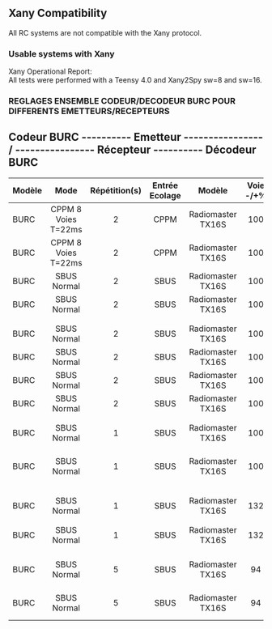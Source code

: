 ## Xany Compatibility
All RC systems are not compatible with the Xany protocol.  

### Usable systems with Xany
Xany Operational Report:  
All tests were performed with a Teensy 4.0 and Xany2Spy sw=8 and sw=16.  

### REGLAGES ENSEMBLE CODEUR/DECODEUR BURC POUR DIFFERENTS EMETTEURS/RECEPTEURS

## Codeur BURC	---------- Emetteur ---------------- / ---------------- Récepteur ---------- Décodeur BURC
|Modèle|Mode|Répétition(s)|Entrée Ecolage|Modèle|Voie -/+%|Modèle|Interface de Sortie|Modèle|Niveau Filtrage|
|:---|:---:|:---:|:---:|:---:|:---:|:---:|:---:|:---:|:---:|
|BURC|CPPM 8 Voies T=22ms|2|CPPM|Radiomaster TX16S|100|FrSky X8R|PWM|XanySpyV7|0|
|BURC|CPPM 8 Voies T=22ms|2|CPPM|Radiomaster TX16S|100|FrSky X8R|SBUS|XanySpyV7|0|
|BURC|SBUS Normal|2|SBUS|Radiomaster TX16S|100|FrSky X8R|PWM|XanySpyV7|0|
|BURC|SBUS Normal|2|SBUS|Radiomaster TX16S|100|FrSky X8R|SBUS|XanySpyV7|0|
|||||||||||
|||||||||||
|BURC|SBUS Normal|2|SBUS|Radiomaster TX16S|100|FlySky FS-IA10B|PWM|XanySpyV7|2|
|BURC|SBUS Normal|2|SBUS|Radiomaster TX16S|100|FlySky FS-IA10B|IBUS|XanySpyV7|2|
|BURC|SBUS Normal|2|SBUS|Radiomaster TX16S|100|FlySky FS-IA10B|SBUS|XanySpyV7|2|
|BURC|SBUS Normal|2|SBUS|Radiomaster TX16S|100|FlySky FS-IA10B|CPPM|XanySpyV7|2|
|||||||||||
|||||||||||
|BURC|SBUS Normal|1|SBUS|Radiomaster TX16S|100|Graupner GR-12L|PWM|XanySpyV7|0|
|BURC|SBUS Normal|1|SBUS|Radiomaster TX16S|100|Graupner  GR-24 Pro +3xG +3A + 3M + Vario|SUMD|XanySpyV7|0|
|||||||||||
|||||||||||
|BURC|SBUS Normal|1|SBUS|Radiomaster TX16S|132|Hitec Optima 7|PWM|XanySpyV7|0|
|||||||||||
|||||||||||
|BURC|SBUS Normal|1|SBUS|Radiomaster TX16S|132|Spektrum ART6610T|PWM|XanySpyV7|0|
|||||||||||
|||||||||||
|BURC|SBUS Normal|5|SBUS|Radiomaster TX16S|94|Multiplex RX—9-DR SRXL16|PWM|XanySpyV7|1|
|BURC|SBUS Normal|5|SBUS|Radiomaster TX16S|94|Multiplex RX—9-DR SRXL16|SRXL|XanySpyV7|1|

